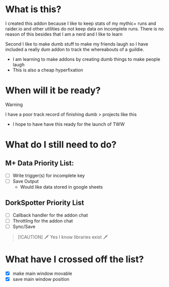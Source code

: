 # What is this?
I created this addon because I like to keep stats of my mythic+ runs and raider.io and other utilities do not keep data on incomplete runs. There is no reason of this besides that I am a nerd and I like to learn

Second I like to make dumb stuff to make my friends laugh so I have included a really dum addon to track the whereabouts of a guildie.
- I am learning to make addons by creating dumb things to make people laugh
- This is also a cheap hyperfixation

# When will it be ready?
> [!WARNING] 
>I have a poor track record of finishing dumb > projects like this
- I hope to have have this ready for the launch of TWW 

# What do I still need to do?
## M+ Data Priority List:
- [ ] Write trigger(s) for incomplete key
- [ ] Save Output
  * Would like data stored in google sheets

## DorkSpotter Priority List
- [ ] Callback handler for the addon chat
- [ ] Throttling for the addon chat
- [ ] Sync/Save

> [!CAUTION] :dagger: Yes I know libraries exist :dagger:

# What have I crossed off the list?
- [x] make main window movable
- [x] save main window position
